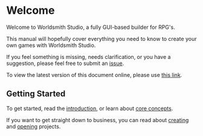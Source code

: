 # Welcome

Welcome to Worldsmith Studio, a fully GUI-based builder for RPG's.

This manual will hopefully cover everything you need to know to create your own games with Worldsmith Studio.

If you feel something is missing, needs clarification, or you have a suggestion, please feel free to submit an [issue](https://github.com/chrisnorman7/worldsmith_studio_manual/issues/new).

To view the latest version of this document online, please use [this link](https://chrisnorman7.github.io/worldsmith_studio_manual/).

## Getting Started

To get started, read the [introduction](introduction.md), or learn about [core concepts](chapter_1.md).

If you want to get straight down to business, you can read about [creating](chapter_2.md) and [opening](chapter_3.md) projects.

